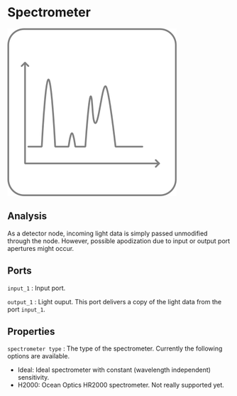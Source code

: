 # Spectrometer

![Spectrometer icon](../images/icons/node_spectrometer.svg)

## Analysis

As a detector node, incoming light data is simply passed unmodified through the node. However, possible apodization due to input or output port apertures might occur.

## Ports

`input_1`
: Input port.

`output_1`
: Light ouput. This port delivers a copy of the light data from the port `input_1`.

## Properties

`spectrometer type`
: The type of the spectrometer. Currently the following options are available.

- Ideal: Ideal spectrometer with constant (wavelength independent) sensitivity.
- H2000: Ocean Optics HR2000 spectrometer. Not really supported yet.
